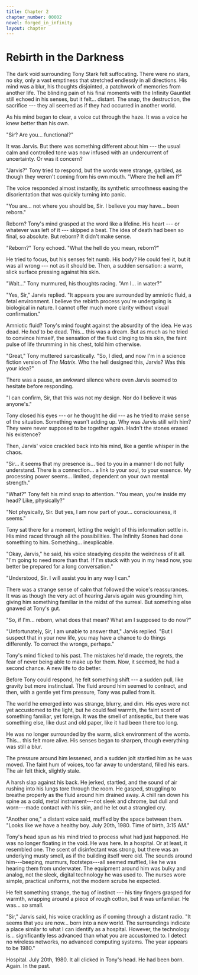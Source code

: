 ```yaml
---
title: Chapter 2
chapter_number: 00002
novel: forged_in_infinity
layout: chapter
---
```


# **Rebirth in the Darkness**

The dark void surrounding Tony Stark felt suffocating. There were no
stars, no sky, only a vast emptiness that stretched endlessly in all
directions. His mind was a blur, his thoughts disjointed, a patchwork of
memories from another life. The blinding pain of his final moments with
the Infinity Gauntlet still echoed in his senses, but it felt...
distant. The snap, the destruction, the sacrifice --- they all seemed as
if they had occurred in another world.

As his mind began to clear, a voice cut through the haze. It was a voice
he knew better than his own.

\"Sir? Are you... functional?\"

It was Jarvis. But there was something different about him --- the usual
calm and controlled tone was now infused with an undercurrent of
uncertainty. Or was it concern?

\"Jarvis?\" Tony tried to respond, but the words were strange, garbled,
as though they weren't coming from his own mouth. \"Where the hell am
I?\"

The voice responded almost instantly, its synthetic smoothness easing
the disorientation that was quickly turning into panic.

\"You are... not where you should be, Sir. I believe you may have...
been reborn.\"

Reborn? Tony's mind grasped at the word like a lifeline. His heart ---
or whatever was left of it --- skipped a beat. The idea of death had
been so final, so absolute. But reborn? It didn't make sense.

\"Reborn?\" Tony echoed. \"What the hell do you mean, reborn?\"

He tried to focus, but his senses felt numb. His body? He could feel it,
but it was all wrong --- not as it should be. Then, a sudden sensation:
a warm, slick surface pressing against his skin.

\"Wait...\" Tony murmured, his thoughts racing. \"Am I... in water?\"

\"Yes, Sir,\" Jarvis replied. \"It appears you are surrounded by
amniotic fluid, a fetal environment. I believe the rebirth process
you're undergoing is biological in nature. I cannot offer much more
clarity without visual confirmation.\"

Amniotic fluid? Tony's mind fought against the absurdity of the idea. He
was dead. He *had* to be dead. This... this was a dream. But as much as
he tried to convince himself, the sensation of the fluid clinging to his
skin, the faint pulse of life thrumming in his chest, told him
otherwise.

\"Great,\" Tony muttered sarcastically. \"So, I died, and now I'm in a
science fiction version of *The Matrix*. Who the hell designed this,
Jarvis? Was this your idea?\"

There was a pause, an awkward silence where even Jarvis seemed to
hesitate before responding.

\"I can confirm, Sir, that this was not my design. Nor do I believe it
was anyone's.\"

Tony closed his eyes --- or he thought he did --- as he tried to make
sense of the situation. Something wasn't adding up. Why was Jarvis still
with him? They were never supposed to be together again. Hadn't the
stones erased his existence?

Then, Jarvis\' voice crackled back into his mind, like a gentle whisper
in the chaos.

\"Sir... it seems that my presence is... tied to you in a manner I do
not fully understand. There is a connection... a link to your soul, to
your essence. My processing power seems... limited, dependent on your
own mental strength.\"

\"What?\" Tony felt his mind snap to attention. \"You mean, you're
inside my head? Like, physically?\"

\"Not physically, Sir. But yes, I am now part of your... consciousness,
it seems.\"

Tony sat there for a moment, letting the weight of this information
settle in. His mind raced through all the possibilities. The Infinity
Stones had done something to him. Something... inexplicable.

\"Okay, Jarvis,\" he said, his voice steadying despite the weirdness of
it all. \"I'm going to need more than that. If I'm stuck with you in my
head now, you better be prepared for a long conversation.\"

\"Understood, Sir. I will assist you in any way I can.\"

There was a strange sense of calm that followed the voice's
reassurances. It was as though the very act of hearing Jarvis again was
grounding him, giving him something familiar in the midst of the
surreal. But something else gnawed at Tony's gut.

\"So, if I'm... reborn, what does that mean? What am I supposed to do
now?\"

\"Unfortunately, Sir, I am unable to answer that,\" Jarvis replied.
\"But I suspect that in your new life, you may have a chance to do
things differently. To correct the wrongs, perhaps.\"

Tony's mind flicked to his past. The mistakes he'd made, the regrets,
the fear of never being able to make up for them. Now, it seemed, he had
a second chance. A new life to do better.

Before Tony could respond, he felt something shift --- a sudden pull,
like gravity but more instinctual. The fluid around him seemed to
contract, and then, with a gentle yet firm pressure, Tony was pulled
from it.

The world he emerged into was strange, blurry, and dim. His eyes were
not yet accustomed to the light, but he could feel warmth, the faint
scent of something familiar, yet foreign. It was the smell of
antiseptic, but there was something else, like dust and old paper, like
it had been there too long.

He was no longer surrounded by the warm, slick environment of the womb.
This... this felt more alive. His senses began to sharpen, though
everything was still a blur.

The pressure around him lessened, and a sudden jolt startled him as he
was moved. The faint hum of voices, too far away to understand, filled
his ears. The air felt thick, slightly stale.

A harsh slap against his back. He jerked, startled, and the sound of air
rushing into his lungs tore through the room. He gasped, struggling to
breathe properly as the fluid around him drained away. A chill ran down
his spine as a cold, metal instrument---not sleek and chrome, but dull
and worn---made contact with his skin, and he let out a strangled cry.

\"Another one,\" a distant voice said, muffled by the space between
them. \"Looks like we have a healthy boy. July 20th, 1980. Time of
birth, 3:15 AM.\"

Tony's head spun as his mind tried to process what had just happened. He
was no longer floating in the void. He was here. In a hospital. Or at
least, it resembled one. The scent of disinfectant was strong, but there
was an underlying musty smell, as if the building itself were old. The
sounds around him---beeping, murmurs, footsteps---all seemed muffled,
like he was hearing them from underwater. The equipment around him was
bulky and analog, not the sleek, digital technology he was used to. The
nurses wore simple, practical uniforms, not the modern scrubs he
expected.

He felt something strange, the tug of instinct --- his tiny fingers
grasped for warmth, wrapping around a piece of rough cotton, but it was
unfamiliar. He was... so small.

"Sir," Jarvis said, his voice crackling as if coming through a distant
radio. "It seems that you are now... born into a new world. The
surroundings indicate a place similar to what I can identify as a
hospital. However, the technology is... significantly less advanced than
what you are accustomed to. I detect no wireless networks, no advanced
computing systems. The year appears to be 1980."

Hospital. July 20th, 1980. It all clicked in Tony's head. He had been
born. Again. In the past.
